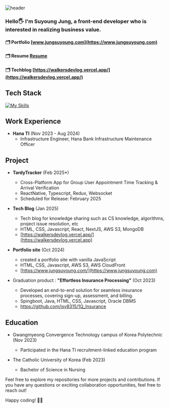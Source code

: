 ![header](https://capsule-render.vercel.app/api?type=venom&color=auto&height=300&section=header&text=Hello,%20I%20am%20Suyoung&fontColor=fdfefe&fontSize=90)

### Hello🖐 I'm Suyoung Jung, a front-end developer who is interested in realizing business value.
#### 🗂️ Portfolio [www.jungsuyoung.com](https://www.jungsuyoung.com)
#### 🗂️ Resume [Resume](https://www.notion.so/Walker-13d94cea3cfc80c59f12e90c8b1a87c3)
#### 🗂️ Techblog [https://walkersdevlog.vercel.app/](https://walkersdevlog.vercel.app/)



## Tech Stack
[![My Skills](https://skillicons.dev/icons?i=html,css,javascript,typescript,react,next,figma)](https://skillicons.dev)

## Work Experience
- **Hana TI** (Nov 2023 - Aug 2024)
  - Infrastructure Engineer, Hana Bank Infrastructure Maintenance Officer 


## Project
- **TardyTracker** (Feb 2025*)
  - Cross-Platform App for Group User Appointment Time Tracking & Arrival Verification
  - ReactNative, Typescript, Redux, Websocket
  - Scheduled for Release: February 2025

- **Tech Blog** (Jan 2025)
  - Tech blog for knowledge sharing such as CS knowledge, algorithms, project issue resolution, etc
  - HTML, CSS, Javascript, React, NextJS, AWS S3, MongoDB
  - [https://walkersdevlog.vercel.app/](https://walkersdevlog.vercel.app)

- **Portfolio site** (Oct 2024)
  - created a portfolio site with vanilla JavaScript
  - HTML, CSS, Javascript, AWS S3, AWS CloudFront
  - [https://www.jungsuyoung.com/](https://www.jungsuyoung.com)

- Graduation product : **"Effortless Insurance Processing"** (Oct 2023)
  - Developed an end-to-end solution for seamless insurance processes, covering sign-up, assessment, and billing.
  - Spingboot, Java, HTML, CSS, Javascript, Oracle DBMS
  - https://github.com/jsy8315/1Q_Insurance

  
## Education
- Gwangmyeong Convergence Technology campus of Korea Polytechnic (Nov 2023)
  - Participated in the Hana TI recruitment-linked education program
 
- The Catholic University of Korea (Feb 2023)
  - Bachelor of Science in Nursing

<!--
## PS tier
[![Solved.ac 프로필](http://mazassumnida.wtf/api/v2/generate_badge?boj=swimmmmming)](https://solved.ac/swimmmmming)
-->
Feel free to explore my repositories for more projects and contributions. If you have any questions or exciting collaboration opportunities, feel free to reach out!

Happy coding! 🚀🚀

